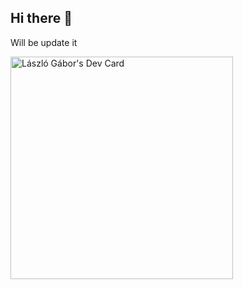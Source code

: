 ## Hi there 👋

Will be update it

<!--
**LaciG/LaciG** is a ✨ _special_ ✨ repository because its `README.md` (this file) appears on your GitHub profile.

Here are some ideas to get you started:

- 🔭 I’m currently working on ...
- 🌱 I’m currently learning ...
- 👯 I’m looking to collaborate on ...
- 🤔 I’m looking for help with ...
- 💬 Ask me about ...
- 📫 How to reach me: ...
- 😄 Pronouns: ...
- ⚡ Fun fact: ...
-->

<img src="https://api.daily.dev/devcards/v2/t1zlfO2lGw8pWJuYSbkyf.png?type=default&r=s5c" width="356" alt="László Gábor's Dev Card"/>
